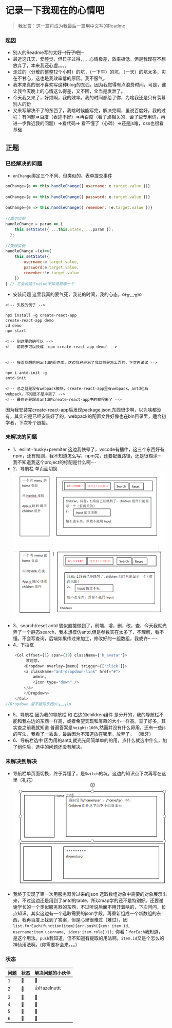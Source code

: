 # 记录一下我现在的心情吧
> 我发誓：这一篇将成为我最后一篇用中文写的Readme

### 起因
+ 别人的Readme写的太好<del>（行了吧）</del>
+ 最近这几天，爱睡觉，但日子过得，，，心情极差，效率极低。但是我现在不想放弃了，本来我还心虚。。。。
+ 走过的（分散的整整12个小时）的坑，（一下午）的坑，（一天）的坑太多，实在不甘心，这也是我效率低的原因。我不服气。
+ 我本来真的很不喜欢写这种blog的东西，因为我觉得有点浪费时间，可是，谁让我今天晚上的心情这么得差，又不困，全当是发泄了。
+ 今天我又来了，好烦啊，我的效率。我的时间都给了你，为啥我还是只有羡慕别人的份
+ 又来写解决不了的东西了，我啥时候能写完，解决完啊，虽说百度好。我的过程：有问题=>百度（表述不好）=>再百度（看了点相关的，会了些专用词，再进一步靠近我的问题）=>看代码=> 看不懂了（心碎）=>还是js难，css也很看基础
## 正题
### 已经解决的问题
+ `onChange`绑定三个不同、但类似的、表单提交事件
```javascript
onChange={e => this.handleChange({ username: e.target.value })}

onChange={e => this.handleChange({ password: e.target.value })}

onChange={e => this.handleChange({ remember: !e.target.value })}

//成功实例
handleChange = param => {
    this.setState({ ...this.state, ...param });
  };

//失败实例
handleChange =(e)=>{
    this.setState({
        username:e.target.value,
        password:e.target.value,
        remember:!e.target.value
    })
} // 它会说这个value不知道是哪一个
```
+ 安装问题
这里我真的要气死，我花的时间，我的心态。o(╥﹏╥)o
```npm
<!-- 失败的例子 -->

npx install -g create-react-app
create-react-app demo
cd demo
npm start

<!-- 到这里的确可以 -->
<!-- 前两步可以换成 `npx create-react-app demo` -->


<!-- 接着我想启用antd的组件库，这边我已经忘了我以前是怎么弄的，下次再试试 -->

npm i antd-init -g
antd-init

<!-- 总之就是没有webpack模块，create-react-app里有webpack，antd也有webpack，不知是不是冲突了 -->
<!-- 最终还是跟着antd的create-react-app中的教程来了 -->
```

因为我安装完create-react-app后发现package.json,东西很少啊，以为啥都没有，其实它是已经安装好了的，webpack的配置文件好像也在bin目录里，适合初学者，下次补个链接。

### 未解决的问题
+ 1、eslint+husky+premiter
这边我快晕了，vscode有插件，这三个东西好有npm，还有规则，我不知道怎么写，npm完，还要配置路径，还是很糊涂····我不知道我这个project的标配是什么啊····
+ 2、导航栏 单页面切换
![homedemo](https://github.com/Hazelnuttt/antd-demo/blob/master/src/homedemo.png)
![homedemo2](https://github.com/Hazelnuttt/antd-demo/blob/master/src/homedemo2.png)
+ 3、search/reset
antd 貌似直接做到了，前端，增，删，改，查，今天我就光弄了一个静态search，我本想模仿antd,但是参数实在太多了，不理解，看不懂。不会写查询，后端如果传过来加工，修改好的一组数组，我或许·······
+ 4、下拉框
```javascript
    <Col offset={1} span={19} className={'h_avatar'}>
         欢迎您，
        <Dropdown overlay={menu} trigger={['click']}>
        <a className="ant-dropdown-link" href="#">
            admin。
            <Icon type="down" />
        </a>
        </Dropdown>
    </Col>
//Dropdown 里不能写东西o(╥﹏╥)o
```
+ 5、导航栏
因为我的导航栏 和 右边的children组件 是分开的，我的导航栏不能和我右边的东西一样高，或者希望实现和屏幕的大小一样高。查了好多，其实查之前我就知道 普遍答案是`height:100%`,然而并没有什么卵用。还有一些js的写法，我看了一丢丢，最后因为不知道放在哪里，放弃了。 （呲牙）
+ 6、导航栏选中
因为用的antd,就光光简简单单的的用，点什么就选中什么，加了组件后，选中的问题还没有解决。
### 未解决到解决
+ 导航栏单页面切换，终于弄懂了，是`Switch`的坑，这边的知识点下次再写在这里（礼花）
![solvehomedemo](https://github.com/Hazelnuttt/antd-demo/blob/master/src/solvehomedemo.png)
+ 我终于实现了第一次用服务器传过来的json 选取数组对象中需要的对象展示出来，不过这边还是用到了antd的table，所以map学的还不是特别好。还要谢谢学长的一个类似服务器的东西，不过听说后面不用开着啥的，下次问问，长点知识。其实这边有一个选取需要的json字段，再重新组成一个新数组的东西，我再百度上找到了答案，但是心里很难过（难过），因`list.forEach(function(item){arr.push({key: item.id, username:item.username, idens:item.role})});` 你看：`forEach`我知道，是这个用法。`push`我知道，但不知道有提取的用法啊。`item.id`又是个怎么的神仙用法啊。(你需要补会来。。。)
### 状态
问题|状态|解决问题的小伙伴|
---|---|---|
1|💩|👤|
2|🌟|👍Hazelnuttt|
3|💩|👤|
4|💩|👤|
5|💩|👤|
6|💩|👤|
